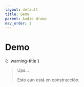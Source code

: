```yaml
---
layout: default
title: Demo
parent: Audio drama
nav_order: 1
---
```


# Demo

{: .warning-title }
> Ups…
>
> Esto aún está en construcción.